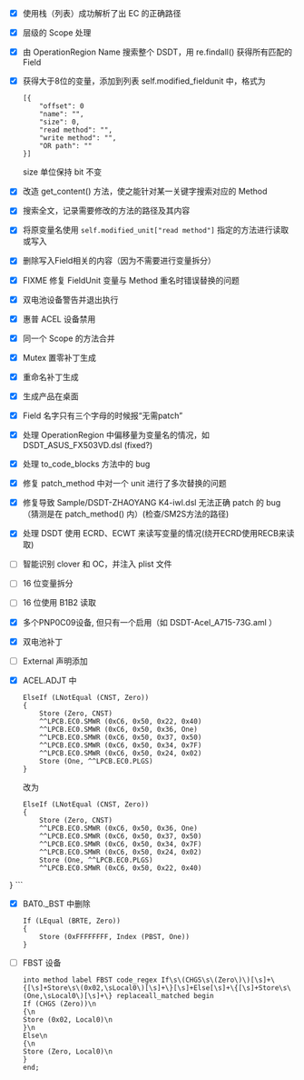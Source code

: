 - [x] 使用栈（列表）成功解析了出 EC 的正确路径
- [x] 层级的 Scope 处理
- [x] 由 OperationRegion Name 搜索整个 DSDT，用 re.findall() 获得所有匹配的 Field
- [x] 获得大于8位的变量，添加到列表 self.modified_fieldunit 中，格式为
    ```
    [{
        "offset": 0
        "name": "",
        "size": 0,
        "read method": "",
        "write method": "",
        "OR path": ""
    }]
    ```
    size 单位保持 bit 不变
- [x] 改造 get_content() 方法，使之能针对某一关键字搜索对应的 Method
- [x] 搜索全文，记录需要修改的方法的路径及其内容
- [x] 将原变量名使用 `self.modified_unit["read method"]` 指定的方法进行读取或写入
- [x] 删除写入Field相关的内容（因为不需要进行变量拆分）
- [x] FIXME 修复 FieldUnit 变量与 Method 重名时错误替换的问题
- [x] 双电池设备警告并退出执行
- [x] 惠普 ACEL 设备禁用
- [x] 同一个 Scope 的方法合并
- [x] Mutex 置零补丁生成
- [x] 重命名补丁生成
- [x] 生成产品在桌面
- [x] Field 名字只有三个字母的时候报“无需patch”
- [x] 处理 OperationRegion 中偏移量为变量名的情况，如 DSDT_ASUS_FX503VD.dsl (fixed?)
- [x] 处理 to_code_blocks 方法中的 bug
- [x] 修复 patch_method 中对一个 unit 进行了多次替换的问题
- [x] 修复导致 Sample/DSDT-ZHAOYANG K4-iwl.dsl 无法正确 patch 的 bug（猜测是在 patch_method() 内）(检查/SM2S方法的路径)
- [x] 处理 DSDT 使用 ECRD、ECWT 来读写变量的情况(绕开ECRD使用RECB来读取)
- [ ] 智能识别 clover 和 OC，并注入 plist 文件
- [ ] 16 位变量拆分
- [ ] 16 位使用 B1B2 读取
- [x] 多个PNP0C09设备, 但只有一个启用（如 DSDT-Acel_A715-73G.aml ）
- [x] 双电池补丁
- [ ] External 声明添加

- [x] ACEL.ADJT 中
    ```assembly
    ElseIf (LNotEqual (CNST, Zero))
    {
        Store (Zero, CNST)
        ^^LPCB.EC0.SMWR (0xC6, 0x50, 0x22, 0x40)
        ^^LPCB.EC0.SMWR (0xC6, 0x50, 0x36, One)
        ^^LPCB.EC0.SMWR (0xC6, 0x50, 0x37, 0x50)
        ^^LPCB.EC0.SMWR (0xC6, 0x50, 0x34, 0x7F)
        ^^LPCB.EC0.SMWR (0xC6, 0x50, 0x24, 0x02)
        Store (One, ^^LPCB.EC0.PLGS)
    }
    ```
    改为
    ```assembly
    ElseIf (LNotEqual (CNST, Zero))
    {
        Store (Zero, CNST)
        ^^LPCB.EC0.SMWR (0xC6, 0x50, 0x36, One)
        ^^LPCB.EC0.SMWR (0xC6, 0x50, 0x37, 0x50)
        ^^LPCB.EC0.SMWR (0xC6, 0x50, 0x34, 0x7F)
        ^^LPCB.EC0.SMWR (0xC6, 0x50, 0x24, 0x02)
        Store (One, ^^LPCB.EC0.PLGS)
        ^^LPCB.EC0.SMWR (0xC6, 0x50, 0x22, 0x40)
}
    ```

- [x] BAT0._BST 中删除
    ```
    If (LEqual (BRTE, Zero))
    {
        Store (0xFFFFFFFF, Index (PBST, One))
    }
    ```

- [ ] FBST 设备
    ```
    into method label FBST code_regex If\s\(CHGS\s\(Zero\)\)[\s]+\{[\s]+Store\s\(0x02,\sLocal0\)[\s]+\}[\s]+Else[\s]+\{[\s]+Store\s\(One,\sLocal0\)[\s]+\} replaceall_matched begin
    If (CHGS (Zero))\n
    {\n
    Store (0x02, Local0)\n
    }\n
    Else\n
    {\n
    Store (Zero, Local0)\n
    }
    end;
```
